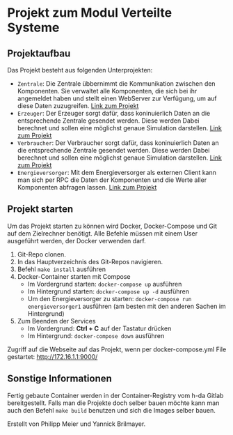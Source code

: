 # Projekt zum Modul Verteilte Systeme

## Projektaufbau
Das Projekt besteht aus folgenden Unterprojekten:

* `Zentrale`: Die Zentrale übbernimmt die Kommunikation zwischen den Komponenten. 
Sie verwaltet alle Komponenten, die sich bei ihr angemeldet haben und stellt einen WebServer zur Verfügung, um auf diese Daten zuzugreifen. 
[Link zum Projekt](Zentrale/)
* `Erzeuger`: Der Erzeuger sorgt dafür, dass koninuierlich Daten an die entsprechende Zentrale gesendet werden. Diese werden Dabei berechnet und sollen eine möglichst genaue Simulation darstellen. 
[Link zum Projekt](Erzeuger/)
* `Verbraucher`: Der Verbraucher sorgt dafür, dass koninuierlich Daten an die entsprechende Zentrale gesendet werden. Diese werden Dabei berechnet und sollen eine möglichst genaue Simulation darstellen. 
[Link zum Projekt](Verbraucher/)
* `Energieversorger`: Mit dem Energieversorger als externen Client kann man sich per RPC die Daten der Komponenten und die Werte aller Komponenten abfragen lassen.
  [Link zum Projekt](Energieversorger/)  


## Projekt starten
Um das Projekt starten zu können wird Docker, Docker-Compose und Git auf dem Zielrechner benötigt. Alle Befehle müssen mit einem User ausgeführt werden, der Docker verwenden darf.

1. Git-Repo clonen.
2. In das Hauptverzeichnis des Git-Repos navigieren.
3. Befehl `make install` ausführen
4. Docker-Container starten mit Compose
    * Im Vordergrund starten: `docker-compose up` ausführen
    * Im Hintergrund starten: `docker-compose up -d` ausführen
    * Um den Energieversorger zu starten: `docker-compose run energieversorger1` ausführen (am besten mit den anderen Sachen im Hintergrund)
5. Zum Beenden der Services
    * Im Vordergrund: **Ctrl + C** auf der Tastatur drücken
    * Im Hintergrund: `docker-compose down` ausführen
   

Zugriff auf die Webseite auf das Projekt, wenn per docker-compose.yml File gestartet: http://172.16.1.1:9000/



## Sonstige Informationen
Fertig gebaute Container werden in der Container-Registry vom h-da Gitlab bereitgestellt.
Falls man die Projekte doch selber bauen möchte kann man auch den Befehl `make build` benutzen und sich die Images selber bauen.

Erstellt von Philipp Meier und Yannick Brilmayer.
